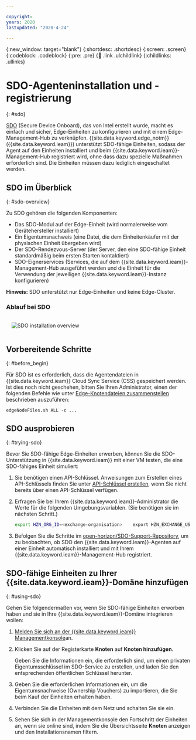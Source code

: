 ```yaml
---

copyright:
years: 2020
lastupdated: "2020-4-24"

---
```


{:new_window: target="blank"}
{:shortdesc: .shortdesc}
{:screen: .screen}
{:codeblock: .codeblock}
{:pre: .pre}
{:child: .link .ulchildlink}
{:childlinks: .ullinks}

# SDO-Agenteninstallation und -registrierung
{: #sdo}

[SDO](https://software.intel.com/en-us/secure-device-onboard) (Secure Device Onboard), das von Intel erstellt wurde, macht es einfach und sicher, Edge-Einheiten zu konfigurieren und mit einem Edge-Management-Hub zu verknüpfen. {{site.data.keyword.edge_notm}} ({{site.data.keyword.ieam}}) unterstützt SDO-fähige Einheiten, sodass der Agent auf den Einheiten installiert und beim {{site.data.keyword.ieam}}-Management-Hub registriert wird, ohne dass dazu spezielle Maßnahmen erforderlich sind. Die Einheiten müssen dazu lediglich eingeschaltet werden.

## SDO im Überblick
{: #sdo-overview}

Zu SDO gehören die folgenden Komponenten:

* Das SDO-Modul auf der Edge-Einheit (wird normalerweise vom Gerätehersteller installiert)
* Ein Eigentumsnachweis (eine Datei, die dem Einheitenkäufer mit der physischen Einheit übergeben wird)
* Der SDO-Rendezvous-Server (der Server, den eine SDO-fähige Einheit standardmäßig beim ersten Starten kontaktiert)
* SDO-Eignerservices (Services, die auf dem {{site.data.keyword.ieam}}-Management-Hub ausgeführt werden und die Einheit für die Verwendung der jeweiligen {{site.data.keyword.ieam}}-Instanz konfigurieren)

**Hinweis:** SDO unterstützt nur Edge-Einheiten und keine Edge-Cluster.

### Ablauf bei SDO

<img src="../OH/docs/images/edge/09_SDO_device_provisioning.svg" style="margin: 3%" alt="SDO installation overview">

## Vorbereitende Schritte
{: #before_begin}

Für SDO ist es erforderlich, dass die Agentendateien in {{site.data.keyword.ieam}} Cloud Sync Service (CSS) gespeichert werden. Ist dies noch nicht geschehen, bitten Sie Ihren Administrator, einen der folgenden Befehle wie unter [Edge-Knotendateien zusammenstellen](../hub/gather_files.md) beschrieben auszuführen:

  `edgeNodeFiles.sh ALL -c ...`

## SDO ausprobieren
{: #trying-sdo}

Bevor Sie SDO-fähige Edge-Einheiten erwerben, können Sie die SDO-Unterstützung in {{site.data.keyword.ieam}} mit einer VM testen, die eine SDO-fähiges Einheit simuliert:

1. Sie benötigen einen API-Schlüssel. Anweisungen zum Erstellen eines API-Schlüssels finden Sie unter [API-Schlüssel erstellen](../hub/prepare_for_edge_nodes.md), wenn Sie nicht bereits über einen API-Schlüssel verfügen.

2. Erfragen Sie bei Ihrem {{site.data.keyword.ieam}}-Administrator die Werte für die folgenden Umgebungsvariablen. (Sie benötigen sie im nächsten Schritt.)

   ```bash
   export HZN_ORG_ID=<exchange-organisation>    export HZN_EXCHANGE_USER_AUTH=iamapikey:<api-schlüssel>    export HZN_SDO_SVC_URL=https://<ieam-management-hub-ingress>/edge-sdo-ocs/api    export HZN_MGMT_HUB_CERT_PATH=<pfad_zum_selbst_signierten_zertifikat_des_management-hubs>    export CURL_CA_BUNDLE=$HZN_MGMT_HUB_CERT_PATH
   ```

3. Befolgen Sie die Schritte im [open-horizon/SDO-Support-Repository](https://github.com/open-horizon/SDO-support/blob/master/README-1.10.md), um zu beobachten, ob SDO den {{site.data.keyword.ieam}}-Agenten auf einer Einheit automatisch installiert und mit Ihrem {{site.data.keyword.ieam}}-Management-Hub registriert.

## SDO-fähige Einheiten zu Ihrer {{site.data.keyword.ieam}}-Domäne hinzufügen
{: #using-sdo}

Gehen Sie folgendermaßen vor, wenn Sie SDO-fähige Einheiten erworben haben und sie in Ihre {{site.data.keyword.ieam}}-Domäne integrieren wollen:

1. [Melden Sie sich an der {{site.data.keyword.ieam}} Managementkonsole](../console/accessing_ui.md)an.

2. Klicken Sie auf der Registerkarte **Knoten** auf **Knoten hinzufügen**. 

   Geben Sie die Informationen ein, die erforderlich sind, um einen privaten Eigentumsschlüssel im SDO-Service zu erstellen, und laden Sie den entsprechenden öffentlichen Schlüssel herunter.
   
3. Geben Sie die erforderlichen Informationen ein, um die Eigentumsnachweise (Ownership Vouchers) zu importieren, die Sie beim Kauf der Einheiten erhalten haben.

4. Verbinden Sie die Einheiten mit dem Netz und schalten Sie sie ein.

5. Sehen Sie sich in der Managementkonsole den Fortschritt der Einheiten an, wenn sie online sind, indem Sie die Übersichtsseite **Knoten** anzeigen und den Installationsnamen filtern.
